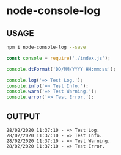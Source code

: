 # node-console-log

## USAGE

```bash
npm i node-console-log --save
```

```js
const console = require('./index.js');

console.dtFormat('DD/MM/YYYY HH:mm:ss');

console.log('=> Test Log.');
console.info('=> Test Info.');
console.warn('=> Test Warning.');
console.error('=> Test Error.');
```

## OUTPUT

```
28/02/2020 11:37:10 - => Test Log.
28/02/2020 11:37:10 - => Test Info.
28/02/2020 11:37:10 - => Test Warning.
28/02/2020 11:37:10 - => Test Error.
```

